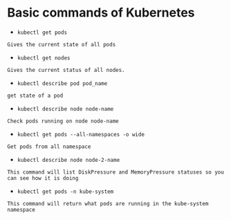 # Basic commands of Kubernetes

* `kubectl get pods`
```
Gives the current state of all pods
```

* `kubectl get nodes`
```
Gives the current status of all nodes.
```

* `kubectl describe pod pod_name`
```
get state of a pod
```

* `kubectl describe node node-name`
```
Check pods running on node node-name
```
* `kubectl get pods --all-namespaces -o wide`
```
Get pods from all namespace
```

* `kubectl describe node node-2-name`
```
This command will list DiskPressure and MemoryPressure statuses so you can see how it is doing
```

* `kubectl get pods -n kube-system` 
```
This command will return what pods are running in the kube-system namespace
```
